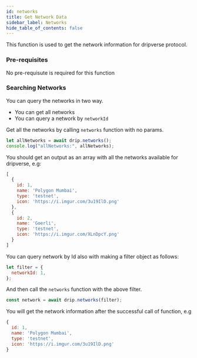 ```yaml
---
id: networks
title: Get Network Data
sidebar_label: Networks
hide_table_of_contents: false
---
```


This function is used to get the network information for dripverse protocol.

### Pre-requisites

No pre-requisute is required for this function

### Searching Networks

You can query the networks in two way.

- You can get all networks
- You can query a network by `networkId`

Get all the networks by calling `networks` function with no params.

```js
let allNetworks = await drip.networks();
console.log("allNetworks:", allNetworks);
```

You should get an output as an array with all the networks available for dripverse, e.g:

```js
[
  {
    id: 1,
    name: 'Polygon Mumbai',
    type: 'testnet',
    icon: 'https://i.imgur.com/3u19IlD.png'
  },
  {
    id: 2,
    name: 'Goerli',
    type: 'testnet',
    icon: 'https://i.imgur.com/XLnDpcY.png'
  }
]
```

You can query network by Id also with making a filter object as follows:

```js
let filter = {
  networkId: 1,
};
```

And then call the `networks` function with the above filter.

```js
const network = await drip.networks(filter);
```

You will get the network information after the successful call of function, e.g

```js
{
  id: 1,
  name: 'Polygon Mumbai',
  type: 'testnet',
  icon: 'https://i.imgur.com/3u19IlD.png'
}
```
